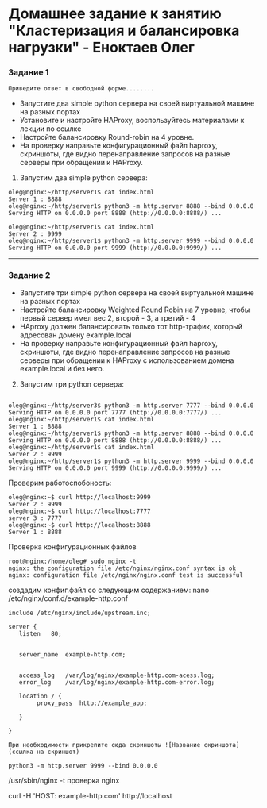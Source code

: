 # Домашнее задание к занятию "Кластеризация и балансировка нагрузки" - Еноктаев Олег



### Задание 1

`Приведите ответ в свободной форме........`

- Запустите два simple python сервера на своей виртуальной машине на разных портах
- Установите и настройте HAProxy, воспользуйтесь материалами к лекции по ссылке
- Настройте балансировку Round-robin на 4 уровне.
- На проверку направьте конфигурационный файл haproxy, скриншоты, где видно перенаправление запросов на разные серверы при обращении к HAProxy.

1. Запустим два simple python сервера:
```
oleg@nginx:~/http/server1$ cat index.html
Server 1 : 8888
oleg@nginx:~/http/server1$ python3 -m http.server 8888 --bind 0.0.0.0
Serving HTTP on 0.0.0.0 port 8888 (http://0.0.0.0:8888/) ...
```
```
oleg@nginx:~/http/server1$ cat index.html
Server 2 : 9999
oleg@nginx:~/http/server1$ python3 -m http.server 9999 --bind 0.0.0.0
Serving HTTP on 0.0.0.0 port 9999 (http://0.0.0.0:9999/) ...
```
---

### Задание 2

- Запустите три simple python сервера на своей виртуальной машине на разных портах
- Настройте балансировку Weighted Round Robin на 7 уровне, чтобы первый сервер имел вес 2, второй - 3, а третий - 4
- HAproxy должен балансировать только тот http-трафик, который адресован домену example.local
- На проверку направьте конфигурационный файл haproxy, скриншоты, где видно перенаправление запросов на разные серверы при обращении к HAProxy c использованием домена example.local и без него.

2. Запустим три python сервера:

```

oleg@nginx:~/http/server3$ python3 -m http.server 7777 --bind 0.0.0.0
Serving HTTP on 0.0.0.0 port 7777 (http://0.0.0.0:7777/) ...
oleg@nginx:~/http/server1$ cat index.html
Server 1 : 8888
oleg@nginx:~/http/server1$ python3 -m http.server 8888 --bind 0.0.0.0
Serving HTTP on 0.0.0.0 port 8888 (http://0.0.0.0:8888/) ...
oleg@nginx:~/http/server1$ cat index.html
Server 2 : 9999
oleg@nginx:~/http/server1$ python3 -m http.server 9999 --bind 0.0.0.0
Serving HTTP on 0.0.0.0 port 9999 (http://0.0.0.0:9999/) ...
```
Проверим работоспобоность:
```
oleg@nginx:~$ curl http://localhost:9999
Server 2 : 9999
oleg@nginx:~$ curl http://localhost:7777
server 3 : 7777
oleg@nginx:~$ curl http://localhost:8888
Server 1 : 8888
```
Проверка конфигурационных файлов 
```
root@nginx:/home/oleg# sudo nginx -t
nginx: the configuration file /etc/nginx/nginx.conf syntax is ok
nginx: configuration file /etc/nginx/nginx.conf test is successful

```
создадим конфиг.файл со следующим содержанием:
nano /etc/nginx/conf.d/example-http.conf
```
include /etc/nginx/include/upstream.inc;

server {
   listen	80;
   

   server_name	example-http.com;
   

   access_log	/var/log/nginx/example-http.com-acess.log;
   error_log	/var/log/nginx/example-http.com-error.log;

   location / {
		proxy_pass	http://example_app;

   }

}
```

`При необходимости прикрепитe сюда скриншоты
![Название скриншота](ссылка на скриншот)`
```
python3 -m http.server 9999 --bind 0.0.0.0
```
/usr/sbin/nginx -t
проверка nginx


curl -H 'HOST: example-http.com' http://localhost